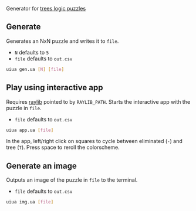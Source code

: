 Generator for [trees logic puzzles](https://www.sporcle.com/playlists/SporcleEXP/trees-logic-puzzles)

## Generate
Generates an NxN puzzle and writes it to `file`.
- `N` defaults to `5`
- `file` defaults to `out.csv`
```bash
uiua gen.ua [N] [file]
```

## Play using interactive app
Requires [raylib](https://github.com/raysan5/raylib) pointed to by
`RAYLIB_PATH`.
Starts the interactive app with the puzzle in `file`.
- `file` defaults to `out.csv`
```bash
uiua app.ua [file]
```
In the app, left/right click on squares to cycle between eliminated
(`-`) and tree (`T`). Press space to reroll the colorscheme.

## Generate an image
Outputs an image of the puzzle in `file` to the terminal.
- `file` defaults to `out.csv`
```bash
uiua img.ua [file]
```
